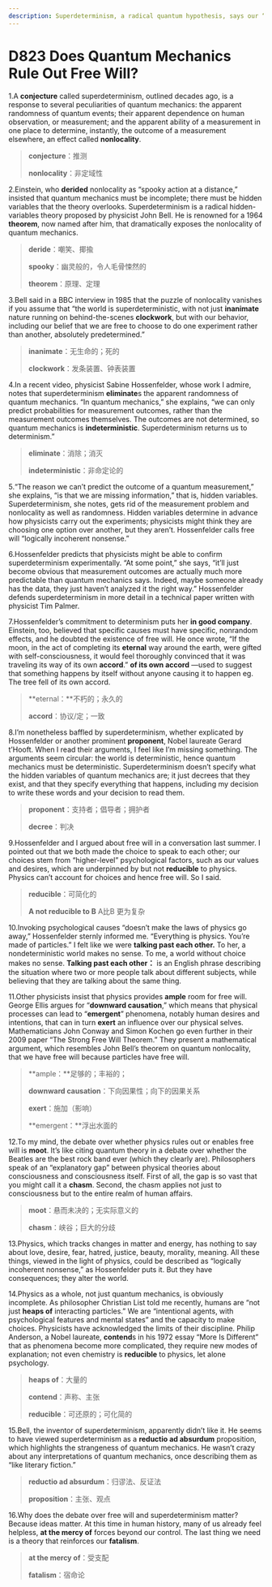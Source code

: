 ```yaml
---
description: Superdeterminism, a radical quantum hypothesis, says our “choices” are illusory
---
```


# D823 Does Quantum Mechanics Rule Out Free Will?
1.A **conjecture** called superdeterminism, outlined decades ago, is a response to several peculiarities of quantum mechanics: the apparent randomness of quantum events; their apparent dependence on human observation, or measurement; and the apparent ability of a measurement in one place to determine, instantly, the outcome of a measurement elsewhere, an effect called **nonlocality**.

> **conjecture**：推测
 > 
> **nonlocality**：非定域性
 > 

2.Einstein, who **derided** nonlocality as “spooky action at a distance,” insisted that quantum mechanics must be incomplete; there must be hidden variables that the theory overlooks. Superdeterminism is a radical hidden-variables theory proposed by physicist John Bell. He is renowned for a 1964 **theorem**, now named after him, that dramatically exposes the nonlocality of quantum mechanics.

> **deride**：嘲笑、揶揄
 > 
> **spooky**：幽灵般的，令人毛骨悚然的
 > 
> **theorem**：原理、定理
 > 

3.Bell said in a BBC interview in 1985 that the puzzle of nonlocality vanishes if you assume that “the world is superdeterministic, with not just **inanimate** nature running on behind-the-scenes **clockwork**, but with our behavior, including our belief that we are free to choose to do one experiment rather than another, absolutely predetermined.”

> **inanimate**：无生命的；死的
 > 
> **clockwork**：发条装置、钟表装置
 > 

4.In a recent video, physicist Sabine Hossenfelder, whose work I admire, notes that superdeterminism **eliminate**s the apparent randomness of quantum mechanics. “In quantum mechanics,” she explains, “we can only predict probabilities for measurement outcomes, rather than the measurement outcomes themselves. The outcomes are not determined, so quantum mechanics is **indeterministic**. Superdeterminism returns us to determinism.”

> **eliminate**：消除；消灭
 > 
> **indeterministic**：非命定论的
 > 

5.“The reason we can’t predict the outcome of a quantum measurement,” she explains, “is that we are missing information,” that is, hidden variables. Superdeterminism, she notes, gets rid of the measurement problem and nonlocality as well as randomness. Hidden variables determine in advance how physicists carry out the experiments; physicists might think they are choosing one option over another, but they aren’t. Hossenfelder calls free will “logically incoherent nonsense.”

6.Hossenfelder predicts that physicists might be able to confirm superdeterminism experimentally. “At some point,” she says, “it’ll just become obvious that measurement outcomes are actually much more predictable than quantum mechanics says. Indeed, maybe someone already has the data, they just haven’t analyzed it the right way.” Hossenfelder defends superdeterminism in more detail in a technical paper written with physicist Tim Palmer.

7.Hossenfelder’s commitment to determinism puts her **in good company**. Einstein, too, believed that specific causes must have specific, nonrandom effects, and he doubted the existence of free will. He once wrote, “If the moon, in the act of completing its **eternal** way around the earth, were gifted with self-consciousness, it would feel thoroughly convinced that it was traveling its way of its own **accord**.”
**of its own accord** —used to suggest that something happens by itself without anyone causing it to happen
eg. The tree fell of its own accord.

> **eternal：**不朽的；永久的
 > 
> **accord**：协议/定；一致
 > 

8.I’m nonetheless baffled by superdeterminism, whether explicated by Hossenfelder or another prominent **proponent**, Nobel laureate Gerard t’Hooft. When I read their arguments, I feel like I’m missing something. The arguments seem circular: the world is deterministic, hence quantum mechanics must be deterministic. Superdeterminism doesn’t specify what the hidden variables of quantum mechanics are; it just decrees that they exist, and that they specify everything that happens, including my decision to write these words and your decision to read them.

> **proponent**：支持者；倡导者；拥护者
 > 
> **decree**：判决
 > 

9.Hossenfelder and I argued about free will in a conversation last summer. I pointed out that we both made the choice to speak to each other; our choices stem from “higher-level” psychological factors, such as our values and desires, which are underpinned by but not **reducible** to physics. Physics can’t account for choices and hence free will. So I said.

> **reducible**：可简化的
 > 
> **A not reducible to B**  A比B 更为复杂
 > 

10.Invoking psychological causes “doesn’t make the laws of physics go away,” Hossenfelder sternly informed me. “Everything is physics. You’re made of particles.” I felt like we were **talking past each other.** To her, a nondeterministic world makes no sense. To me, a world without choice makes no sense.
**Talking past each other：** is an English phrase describing the situation where two or more people talk about different subjects, while believing that they are talking about the same thing.

11.Other physicists insist that physics provides **ample** room for free will. George Ellis argues for “**downward causation**,” which means that physical processes can lead to “**emergent**” phenomena, notably human desires and intentions, that can in turn **exert** an influence over our physical selves. Mathematicians John Conway and Simon Kochen go even further in their 2009 paper “The Strong Free Will Theorem.” They present a mathematical argument, which resembles John Bell’s theorem on quantum nonlocality, that we have free will because particles have free will.

> **ample：**足够的；丰裕的；
 > 
> **downward causation**：下向因果性；向下的因果关系
 > 
> **exert**：施加（影响）
 > 
> **emergent：**浮出水面的
 > 

12.To my mind, the debate over whether physics rules out or enables free will is **moot**. It’s like citing quantum theory in a debate over whether the Beatles are the best rock band ever (which they clearly are). Philosophers speak of an “explanatory gap” between physical theories about consciousness and consciousness itself. First of all, the gap is so vast that you might call it a **chasm**. Second, the chasm applies not just to consciousness but to the entire realm of human affairs.

> **moot**：悬而未决的；无实际意义的
 > 
> **chasm**：峡谷；巨大的分歧
 > 

13.Physics, which tracks changes in matter and energy, has nothing to say about love, desire, fear, hatred, justice, beauty, morality, meaning. All these things, viewed in the light of physics, could be described as “logically incoherent nonsense,” as Hossenfelder puts it. But they have consequences; they alter the world.

14.Physics as a whole, not just quantum mechanics, is obviously incomplete. As philosopher Christian List told me recently, humans are “not just **heaps of** interacting particles.” We are “intentional agents, with psychological features and mental states” and the capacity to make choices. Physicists have acknowledged the limits of their discipline. Philip Anderson, a Nobel laureate, **contend**s in his 1972 essay “More Is Different” that as phenomena become more complicated, they require new modes of explanation; not even chemistry is **reducible** to physics, let alone psychology.

> **heaps of**：大量的
 > 
> **contend**：声称、主张
 > 
> **reducible**：可还原的；可化简的
 > 

15.Bell, the inventor of superdeterminism, apparently didn’t like it. He seems to have viewed superdeterminism as a **reductio ad absurdum** proposition, which highlights the strangeness of quantum mechanics. He wasn’t crazy about any interpretations of quantum mechanics, once describing them as “like literary fiction.”

> **reductio ad absurdum**：归谬法、反证法
 > 
> **proposition**：主张、观点
 > 

16.Why does the debate over free will and superdeterminism matter? Because ideas matter. At this time in human history, many of us already feel helpless, **at the mercy of** forces beyond our control. The last thing we need is a theory that reinforces our **fatalism**.

> **at the mercy of**：受支配
 > 
> **fatalism**：宿命论
 > 

